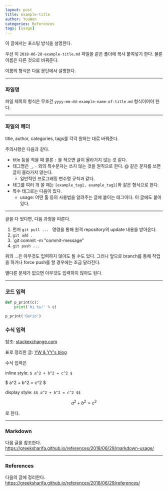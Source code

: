 ```yaml
---
layout: post
title: example-title
author: YouWon
categories: References
tags: [usage]
---
```


이 글에서는 포스팅 방식을 설명한다.

우선 이 `2018-06-28-example-title.md` 파일을 같은 폴더에 복사 붙여넣기 한다. 물론 이름은 다른 것으로 바꿔준다.

이름의 형식은 다음 문단에서 설명한다.

---

### 파일명

파일 제목의 형식은 무조건 `yyyy-mm-dd-example-name-of-title.md` 형식이어야 한다.

---

### 파일의 헤더

title, author, categories, tags를 각각 원하는 대로 바꿔준다.

주의사항은 다음과 같다.

- title 등을 적을 때 콜론 `:` 을 적으면 글이 올라가지 않는 것 같다.
- 태그명은 `_`, `-` 외의 특수문자는 쓰지 않는 것을 원칙으로 한다. @ 같은 문자를 쓰면 글이 올라가지 않는다.
  - 일반적인 프로그래밍 변수명 규칙과 같다.
- 태그를 여러 개 쓸 때는 `[example_tag1, example_tag2]`와 같은 형식으로 한다.
- 특수 태그로는 다음이 있다.
  - usage: 어떤 툴 등의 사용법을 알려주는 글에 붙이는 태그이다. 이 글에도 붙어 있다.

---

글을 다 썼다면, 다음 과정을 따른다.

1. 먼저 `git pull ... ` 명령을 통해 원격 repository의 update 내용을 받아온다.
2. `git add .`
3. `git commit -m "commit-message"
4. `git push ...`

위의 ...은 아무것도 입력하지 않아도 될 수도 있다. 그러나 앞으로 branch를 통해 작업을 하거나 force push를 할 경우에는 조금 달라진다.

별다른 문제가 없으면 아무것도 입력하지 않아도 된다.

---

### 코드 입력

```python
def p_print(c):
    print('hi %s!' % c)

p_print('Gorio')
```

### 수식 입력

참조: [stackexchange.com](https://math.meta.stackexchange.com/questions/5020/mathjax-basic-tutorial-and-quick-reference)

표로 정리한 글: [YW & YY's blog](https://greeksharifa.github.io/references/2018/06/29/equation-usage/)

수식 입력은

inline style: `$ a^2 + b^2 = c^2 $`

$ a^2 + b^2 = c^2 $

display style: `$$ a^2 + b^2 = c^2 $$`

$$ a^2 + b^2 = c^2 $$

로 한다.

---

### Markdown

다음 글을 참조한다. <https://greeksharifa.github.io/references/2018/06/29/markdown-usage/>

---

### References

다음의 글에 정리한다. <https://greeksharifa.github.io/references/2018/06/29/references/>
